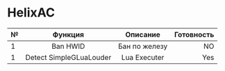 # HelixAC

| №   |         Функция         |   Описание    | Готовность |
| --- | :---------------------: | :-----------: | ---------: |
| 1   |        Ban HWID         | Бан по железу |         NO |
| 1   | Detect SimpleGLuaLouder | Lua Executer  |        Yes |

